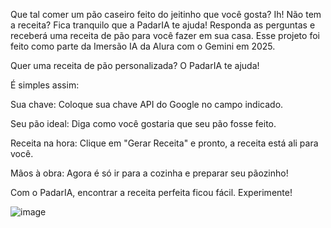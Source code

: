 Que tal comer um pão caseiro feito do jeitinho que você gosta? Ih! Não tem a receita? Fica tranquilo que a PadarIA te ajuda! Responda as perguntas e receberá uma receita de pão para você fazer em sua casa. Esse projeto foi feito como parte da Imersão IA da Alura com o Gemini em 2025.

Quer uma receita de pão personalizada? O PadarIA te ajuda!

É simples assim:

Sua chave: Coloque sua chave API do Google no campo indicado.

Seu pão ideal: Diga como você gostaria que seu pão fosse feito.

Receita na hora: Clique em "Gerar Receita" e pronto, a receita está ali para você.

Mãos à obra: Agora é só ir para a cozinha e preparar seu pãozinho!


Com o PadarIA, encontrar a receita perfeita ficou fácil. Experimente!

![image](https://github.com/user-attachments/assets/369eec0c-a0e2-474b-8915-d613631f05cc)
